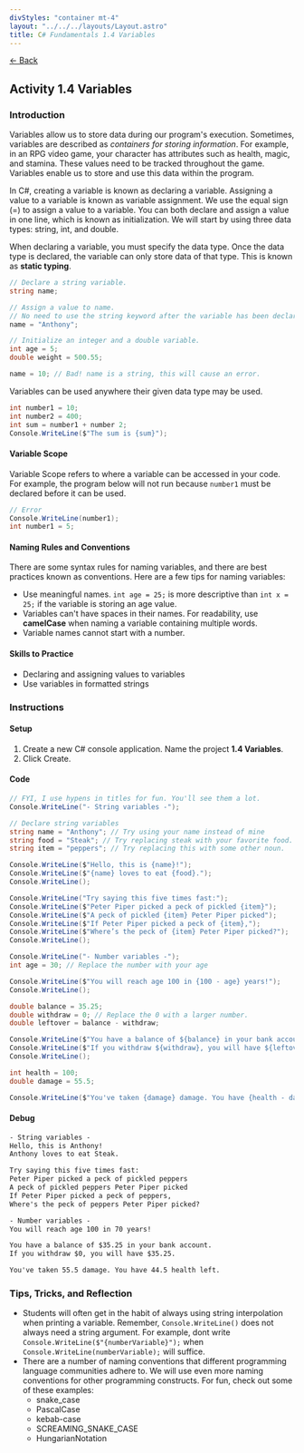 ```yaml
---
divStyles: "container mt-4"
layout: "../../../layouts/Layout.astro"
title: C# Fundamentals 1.4 Variables
---
```


[← Back](/c-sharp-fundamentals/)

## Activity 1.4 Variables

### Introduction

Variables allow us to store data during our program's execution. Sometimes, variables are described as _containers for storing information_. For example, in an RPG video game, your character has attributes such as health, magic, and stamina. These values need to be tracked throughout the game. Variables enable us to store and use this data within the program. 

In C#, creating a variable is known as declaring a variable. Assigning a value to a variable is known as variable assignment. We use the equal sign (=) to assign a value to a variable. You can both declare and assign a value in one line, which is known as initialization. We will start by using three data types: string, int, and double.

When declaring a variable, you must specify the data type. Once the data type is declared, the variable can only store data of that type. This is known as **static typing**.

```cs
// Declare a string variable.
string name;

// Assign a value to name.
// No need to use the string keyword after the variable has been declared.
name = "Anthony";

// Initialize an integer and a double variable.
int age = 5;
double weight = 500.55;

name = 10; // Bad! name is a string, this will cause an error.
```

Variables can be used anywhere their given data type may be used.

```cs
int number1 = 10;
int number2 = 400;
int sum = number1 + number 2;
Console.WriteLine($"The sum is {sum}");
```

#### Variable Scope

Variable Scope refers to where a variable can be accessed in your code. For example, the program below will not run because `number1` must be declared before it can be used.

```cs
// Error
Console.WriteLine(number1);
int number1 = 5;
```

#### Naming Rules and Conventions

There are some syntax rules for naming variables, and there are best practices known as conventions. Here are a few tips for naming variables:

- Use meaningful names. `int age = 25;` is more descriptive than `int x = 25;` if the variable is storing an age value.
- Variables can't have spaces in their names. For readability, use **camelCase** when naming a variable containing multiple words.
- Variable names cannot start with a number.

#### Skills to Practice

- Declaring and assigning values to variables
- Use variables in formatted strings

### Instructions

#### Setup

1. Create a new C# console application. Name the project **1.4 Variables**.
2. Click Create.

#### Code

```cs
// FYI, I use hypens in titles for fun. You'll see them a lot.
Console.WriteLine("- String variables -");

// Declare string variables
string name = "Anthony"; // Try using your name instead of mine
string food = "Steak"; // Try replacing steak with your favorite food.
string item = "peppers"; // Try replacing this with some other noun.

Console.WriteLine($"Hello, this is {name}!");
Console.WriteLine($"{name} loves to eat {food}.");
Console.WriteLine();

Console.WriteLine("Try saying this five times fast:");
Console.WriteLine($"Peter Piper picked a peck of pickled {item}");
Console.WriteLine($"A peck of pickled {item} Peter Piper picked");
Console.WriteLine($"If Peter Piper picked a peck of {item},");
Console.WriteLine($"Where’s the peck of {item} Peter Piper picked?");
Console.WriteLine();

Console.WriteLine("- Number variables -");
int age = 30; // Replace the number with your age

Console.WriteLine($"You will reach age 100 in {100 - age} years!");
Console.WriteLine();

double balance = 35.25;
double withdraw = 0; // Replace the 0 with a larger number.
double leftover = balance - withdraw;

Console.WriteLine($"You have a balance of ${balance} in your bank account.");
Console.WriteLine($"If you withdraw ${withdraw}, you will have ${leftover}.");
Console.WriteLine();

int health = 100;
double damage = 55.5;

Console.WriteLine($"You've taken {damage} damage. You have {health - damage} health left.");
```

#### Debug

```txt
- String variables -
Hello, this is Anthony!
Anthony loves to eat Steak.

Try saying this five times fast:
Peter Piper picked a peck of pickled peppers
A peck of pickled peppers Peter Piper picked
If Peter Piper picked a peck of peppers,
Where's the peck of peppers Peter Piper picked?

- Number variables -
You will reach age 100 in 70 years!

You have a balance of $35.25 in your bank account.
If you withdraw $0, you will have $35.25.

You've taken 55.5 damage. You have 44.5 health left.
```

### Tips, Tricks, and Reflection

- Students will often get in the habit of always using string interpolation when printing a variable. Remember, `Console.WriteLine()` does not always need a string argument. For example, dont write `Console.WriteLine($"{numberVariable}");` when `Console.WriteLine(numberVariable);` will suffice.
- There are a number of naming conventions that different programming language communities adhere to. We will use even more naming conventions for other programming constructs. For fun, check out some of these examples:
    - snake_case
    - PascalCase
    - kebab-case
    - SCREAMING_SNAKE_CASE
    - HungarianNotation